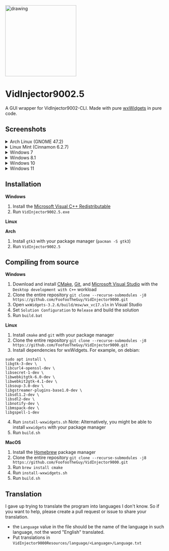 <img src="https://github.com/user-attachments/assets/e3abe8b2-2b8e-47c4-a434-f9c8330f135b" alt="drawing" width="225"/>

# VidInjector9002.5
A GUI wrapper for VidInjector9002-CLI. Made with pure [wxWidgets](https://github.com/wxWidgets/wxWidgets) in pure code.

## Screenshots
<details>
<summary>Arch Linux (GNOME 47.2)</summary>

### System (Light Mode)
![System Light](https://github.com/user-attachments/assets/0b8cb59e-be9b-4fb9-a1ec-1081b2e8cffa)

### System (Dark Mode)
![System](https://github.com/user-attachments/assets/bb26a54e-d4eb-47fb-a76d-937ab96b7398)

### Light Mode
![Light](https://github.com/user-attachments/assets/4c2059d3-0ce8-4c34-a4ed-fdab3a1535f0)

### Dark Mode
![Dark](https://github.com/user-attachments/assets/916fa097-1a49-4a7d-8ecf-6547d53823d2)

</details>

<details>
<summary>Linux Mint (Cinnamon 6.2.7)</summary>

### System (Light Mode)
![Screenshot from 2024-12-30 11-47-50](https://github.com/user-attachments/assets/20e56092-9eba-4e45-9e4d-f28dc2767881)

### System (Dark Mode)
![Screenshot from 2024-12-30 11-46-22](https://github.com/user-attachments/assets/833b8de2-343d-4056-a024-051babc0f8f2)

### Light Mode
![Screenshot from 2024-12-30 11-46-39](https://github.com/user-attachments/assets/086e3c54-2970-4f50-abd3-1e668700d70e)

### Dark Mode
![Screenshot from 2024-12-30 11-46-53](https://github.com/user-attachments/assets/a97144a5-6440-4217-af19-a1b7cac5830b)

</details>

<details>
<summary>Windows 7</summary>

### System
![system crop](https://github.com/user-attachments/assets/3d1316c0-c097-4361-84cb-92b5079a3476)

### Light Mode
![light crop](https://github.com/user-attachments/assets/a973ff88-9415-4277-b844-d4c21e4fe780)

### Dark Mode
![dark crop](https://github.com/user-attachments/assets/a7ec957c-3796-4605-9b2f-6d4cdb2c57ee)

</details>

<details>
<summary>Windows 8.1</summary>

### System
![system](https://github.com/user-attachments/assets/a6df53a4-cbdd-446b-b613-9aca0fefecb2)

### Light Mode
![light](https://github.com/user-attachments/assets/1990f3ac-8789-4c49-b86e-8f3d006b61ea)

### Dark Mode
![dark](https://github.com/user-attachments/assets/17b9b818-a8e2-4410-bce5-8a290c6eb9b7)

</details>

<details>
<summary>Windows 10</summary>

### System
![system](https://github.com/user-attachments/assets/811bdb6a-42d8-4cb7-b963-1456b861734d)

### Light Mode
![light](https://github.com/user-attachments/assets/cc6117ee-b366-4b35-9eb7-fd824fafca0b)

### Dark Mode
![dark](https://github.com/user-attachments/assets/f8db3e8f-cd92-42af-b1ca-296cd7ec7f83)

</details>

<details>
<summary>Windows 11</summary>

### System
![system](https://github.com/user-attachments/assets/3504dc0f-432c-4e44-ae3e-ca78980d0c90)

### Light Mode
![light](https://github.com/user-attachments/assets/38d581f1-5154-489a-b01d-e72d7029876a)

### Dark Mode
![dark](https://github.com/user-attachments/assets/faf1d9a2-1f01-4d43-8dba-0a2ed7416515)

</details>

## Installation
**Windows**
1. Install the [Microsoft Visual C++ Redistributable](https://support.microsoft.com/en-us/help/2977003/the-latest-supported-visual-c-downloads)
2. Run `VidInjector9002.5.exe`

**Linux**

**Arch**
1. Install `gtk3` with your package manager (`pacman -S gtk3`)
2. Run `VidInjector9002.5`

## Compiling from source
**Windows**
1. Download and install [CMake](https://cmake.org/), [Git](https://git-scm.com/downloads/win), and [Microsoft Visual Studio](https://visualstudio.microsoft.com/) with the `Desktop development with C++` workload
2. Clone the entire repository `git clone --recurse-submodules -j8 https://github.com/FoofooTheGuy/VidInjector9000.git`
3. Open `wxWidgets-3.2.6/build/msw/wx_vc17.sln` in Visual Studio
4. Set `Solution Configuration` to `Release` and build the solution
5. Run `build.bat`

**Linux**
1. Install `cmake` and `git` with your package manager
2. Clone the entire repository `git clone --recurse-submodules -j8 https://github.com/FoofooTheGuy/VidInjector9000.git`
3. Install dependencies for wxWidgets. For example, on debian:
```
sudo apt install \
libgtk-3-dev \
libcurl4-openssl-dev \
libsecret-1-dev \
libwebkitgtk-6.0-dev \
libwebkit2gtk-4.1-dev \
libsoup-3.0-dev \
libgstreamer-plugins-base1.0-dev \
libsdl1.2-dev \
libsdl2-dev \
libnotify-dev \
libmspack-dev \
libgspell-1-dev
```
4. Run `install-wxwidgets.sh` Note: Alternatively, you might be able to install `wxwidgets` with your package manager
5. Run `build.sh`

**MacOS**
1. Install the [Homebrew](https://brew.sh/) package manager
2. Clone the entire repository `git clone --recurse-submodules -j8 https://github.com/FoofooTheGuy/VidInjector9000.git`
3. Run `brew install cmake`
4. Run `install-wxwidgets.sh`
5. Run `build.sh`

## Translation
I gave up trying to translate the program into languages I don't know. So if you want to help, please create a pull request or issue to share your translation.

- the `Language` value in the file should be the name of the language in such language, not the word "English" translated.
- Put translations in `VidInjector9000Resources/language/<Language>/Language.txt`
